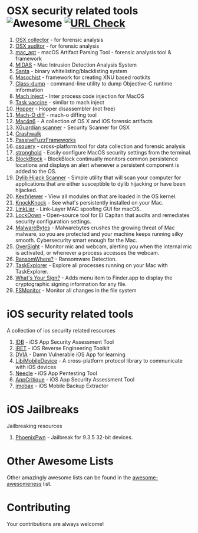 OSX security related tools ![Awesome](https://cdn.rawgit.com/sindresorhus/awesome/d7305f38d29fed78fa85652e3a63e154dd8e8829/media/badge.svg) <a href="https://travis-ci.org/ashishb/android-security-awesome"><img src="https://img.shields.io/travis/ashishb/osx-and-ios-security-awesome/master.svg?label=URL%20Check" alt="URL Check">
====================

1. [OSX collector](https://github.com/Yelp/OSXCollector) - for forensic analysis
3. [OSX auditor](https://github.com/jipegit/OSXAuditor) - for forensic analysis
28. [mac_apt](https://github.com/ydkhatri/mac_apt) - macOS Artifact Parsing Tool - forensic analysis tool & framework
2. [MIDAS](https://github.com/etsy/MIDAS) - Mac Intrusion Detection Analysis System
4. [Santa](https://github.com/google/santa) - binary whitelisting/blacklisting system
5. [Masochist](https://github.com/squiffy/Masochist) - framework for creating XNU based rootkits
6. [Class-dump](http://stevenygard.com/projects/class-dump/) - command-line utility to dump Objective-C runtime information
7. [Mach inject](https://github.com/rentzsch/mach_inject) - Inter process code injection for MacOS
8. [Task vaccine](https://github.com/rodionovd/task_vaccine) - similar to mach inject
8. [Hopper](http://www.hopperapp.com/) - Hopper disassembler (not free)
9. [Mach-O diff](https://github.com/samdmarshall/machodiff) - mach-o diffing tool
10. [Mac4n6](https://github.com/pstirparo/mac4n6) - A collection of OS X and iOS forensic artifacts
11. [XGuardian scanner](https://github.com/openscanner/XGuardian) - Security Scanner for OSX
12. [Crashwalk](https://github.com/bnagy/crashwalk)
13. [PassiveFuzzFrameworks](https://github.com/SilverMoonSecurity/PassiveFuzzFrameworkOSX)
14. [osquery](https://github.com/facebook/osquery) - cross-platform tool for data collection and forensic analysis
15. [stronghold](https://github.com/alichtman/stronghold) - Easily configure MacOS security settings from the terminal.
16. [BlockBlock](https://objective-see.com/products/blockblock.html) - BlockBlock continually monitors common persistence locations and displays an alert whenever a persistent component is added to the OS.
17. [Dylib Hijack Scanner](https://objective-see.com/products/dhs.html) - Simple utility that will scan your computer for applications that are either susceptible to dylib hijacking or have been hijacked.
18. [KextViewer](https://objective-see.com/products/kextviewr.html) - View all modules on that are loaded in the OS kernel.
19. [KnockKnock](https://objective-see.com/products/knockknock.html) - See what's persistently installed on your Mac.
20. [LinkLiar](http://halo.github.io/LinkLiar) -  Link-Layer MAC spoofing GUI for macOS.
21. [LockDown](https://objective-see.com/products/lockdown.html) - Open-source tool for El Capitan that audits and remediates security configuration settings.
22. [MalwareBytes](https://www.malwarebytes.com/mac-download/) - Malwarebytes crushes the growing threat of Mac malware, so you are protected and your machine keeps running silky smooth. Cybersecurity smart enough for the Mac.
23. [OverSight](https://objective-see.com/products/oversight.html) - Monitor mic and webcam, alerting you when the internal mic is activated, or whenever a process accesses the webcam.
24. [RansomWhere?](https://objective-see.com/products/ransomwhere.html) - Ransomware Detection.
25. [TaskExplorer](https://objective-see.com/products/taskexplorer.html) - Explore all processes running on your Mac with TaskExplorer.
26. [What's Your Sign?](https://objective-see.com/products/whatsyoursign.html) - Adds menu item to Finder.app to display the cryptographic signing information for any file.
27. [FSMonitor](http://fsmonitor.com/) - Monitor all changes in the file system

iOS security related tools
====================

A collection of ios security related resources

1. [IDB](https://github.com/dmayer/idb) - iOS App Security Assessment Tool
2. [iRET](https://github.com/S3Jensen/iRET) - iOS Reverse Engineering Toolkit
3. [DVIA](http://damnvulnerableiosapp.com/) - Damn Vulnerable iOS App for learning
4. [LibiMobileDevice](https://github.com/libimobiledevice/libimobiledevice) - A cross-platform protocol library to communicate with iOS devices
5. [Needle](https://github.com/mwrlabs/needle) - iOS App Pentesting Tool
6. [AppCritique](https://appcritique.boozallen.com) - iOS App Security Assessment Tool
7. [imobax](https://github.com/Siguza/imobax) - iOS Mobile Backup Extractor



iOS Jailbreaks
====================

Jailbreaking resources

1. [PhoenixPwn](https://phoenixpwn.com) - Jailbreak for 9.3.5 32-bit devices.

# Other Awesome Lists
Other amazingly awesome lists can be found in the
[awesome-awesomeness](https://github.com/bayandin/awesome-awesomeness) list.

# Contributing
Your contributions are always welcome!
